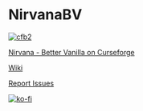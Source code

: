 # NirvanaBV

[![cfb2](https://cf.way2muchnoise.eu/full_443402_downloads.svg)](https://www.curseforge.com/minecraft/modpacks/nirvana-vanilla)


[Nirvana - Better Vanilla on Curseforge](https://www.curseforge.com/minecraft/modpacks/nirvana-vanilla)

[Wiki](https://github.com/jwiley17/NirvanaBV/wiki)

[Report Issues](https://github.com/jwiley17/NirvanaBV/issues)


[![ko-fi](https://ko-fi.com/img/githubbutton_sm.svg)](https://ko-fi.com/R6R329K9O)
